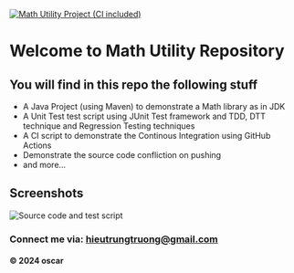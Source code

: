 [![Math Utility Project (CI included)](https://github.com/trungtruongit/math-util1/actions/workflows/maven.yml/badge.svg)](https://github.com/trungtruongit/math-util1/actions/workflows/maven.yml)

# Welcome to Math Utility Repository

## You will find in this repo the following stuff

* A Java Project (using Maven) to demonstrate a Math library as in JDK
* A Unit Test test script using JUnit Test framework and TDD, DTT technique and Regression Testing techniques
* A CI script to demonstrate the Continous Integration using GitHub Actions
* Demonstrate the source code confliction on pushing
* and more...

## Screenshots


![Source code and test script](https://github.com/trungtruongit/math-util1/blob/main/screenshots/SourceCodeAndUntit.png)

### Connect me via: hieutrungtruong@gmail.com

#### &#169; 2024 oscar
